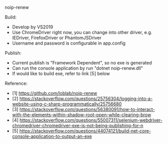 ﻿noip-renew

Build:
- Develop by VS2019
- Use ChromeDriver right now, you can change into other driver, e.g. IEDriver, FirefoxDriver or PhantomJSDriver
- Username and password is configurable in app.config

Publish:
- Current publish is "Framework Dependent", so no exe is generated
- Can run the console application by run "dotnet noip-renew.dll"
- If would like to build exe, refer to link [5] below

Reference:
- [1] https://github.com/loblab/noip-renew
- [2] https://stackoverflow.com/questions/25756304/logging-into-a-website-using-c-sharp-programmatically/25756680
- [3] https://stackoverflow.com/questions/56380091/how-to-interact-with-the-elements-within-shadow-root-open-while-clearing-brow
- [4] https://stackoverflow.com/questions/55007311/selenium-webdriver-chromedriver-chromedriver-exe-is-not-being-publishing-for-n
- [5] https://stackoverflow.com/questions/44074121/build-net-core-console-application-to-output-an-exe

